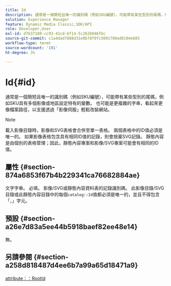 ```yaml
---
title: Id
description: 通常是一個簡短且唯一的識別碼（例如SKU編號），可能帶有某些型別的尾碼，例如SKU具有多個影像或地區設定特有的變數。
solution: Experience Manager
feature: Dynamic Media Classic,SDK/API
role: Developer,User
exl-id: d7b37180-cc93-41cd-bf14-5c262b046fbc
source-git-commit: c1a4dad7888d31e0b78f0fc5091700ad8104e685
workflow-type: tm+mt
source-wordcount: '191'
ht-degree: 3%

---
```


# Id{#id}

通常是一個簡短且唯一的識別碼（例如SKU編號），可能帶有某些型別的尾碼，例如SKU具有多個影像或地區設定特有的變數。 也可能是更複雜的字串，看起來更像檔案路徑，以支援透過「影像伺服」輕鬆改裝網站。

>[!NOTE]
>
>載入影像目錄時，影像和SVG表格會合併至單一表格。 兩個表格中的ID值必須是唯一的。 如果影像表格包含具有相同ID值的記錄，則會捨棄SVG記錄。 靜態內容是由個別的表格管理；因此，靜態內容專案和影像/SVG專案可能會有相同的ID值。

## 屬性 {#section-874a6853f67b4b229341ca76682884ae}

文字字串。 必填。 影像/SVG或靜態內容資料表的記錄識別碼。 此影像目錄/SVG目錄或此靜態內容目錄中的每個`catalog::Id`值都必須是唯一的，並且不得包含「，」字元。

## 預設 {#section-a26e7d83a5ee44b5918baef82ee48e14}

無。

## 另請參閱 {#section-a258d818487d4ee6b7a99a65d18471a9}

[attribute：：RootId](../../../../../../is-api/image-catalog/image-serving-api-ref/c-image-catalog-reference/c-attributes-reference/r-rootid.md#reference-13653312925e4a08b90f99961d53f546)
